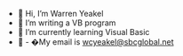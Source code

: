 - 👋 Hi, I’m Warren Yeakel
- 👀 I’m writing a VB program
- 🌱 I’m currently learning Visual Basic
- 💞️ - �My email is wcyeakel@sbcglobal.net

<!---
wcyeakel/wcyeakel is a ✨ special ✨ repository because its `README.md` (this file) appears on your GitHub profile.
You can click the Preview link to take a look at your changes.
--->
